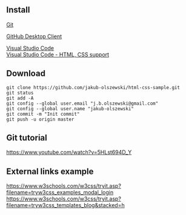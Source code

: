  ## Install

<a href="https://git-for-windows.github.io/">Git</a><br />

<a href="https://desktop.github.com/">GitHub Desktop Client</a><br />

<a href="https://code.visualstudio.com/">Visual Studio Code</a><br />
<a href="https://marketplace.visualstudio.com/items?itemName=ecmel.vscode-html-css">Visual Studio Code - HTML, CSS support</a><br />


## Download
```
git clone https://github.com/jakub-olszewski/html-css-sample.git
git status 
git add -A 
git config --global user.email "j.b.olszewski@gmail.com" 
git config --global user.name "jakub-olszewski" 
git commit -m "Init commit"
git push -u origin master
```
## Git tutorial 

https://www.youtube.com/watch?v=5HLst694D_Y<br />

## External links example
https://www.w3schools.com/w3css/tryit.asp?filename=tryw3css_examples_modal_login<br />
https://www.w3schools.com/w3css/tryit.asp?filename=tryw3css_templates_blog&stacked=h<br />
